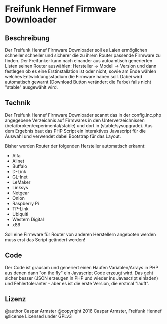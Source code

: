 Freifunk Hennef Firmware Downloader
===================================

Beschreibung
------------

Der Freifunk Hennef Firmware Downloader soll es Laien ermöglichen schneller schneller und sicherer die zu ihrem Router passende Firmware zu finden. Der Freifunker kann nach einander aus autoamtisch generierten Listen seinen Router auswählen: Hersteller -> Modell -> Version und dann festlegen ob es eine Erstinstallation ist oder nicht, sowie am Ende wählen welches Entwicklungsstadium die Firmware haben soll. Dabei wird automatisch gewarnt (Download Button verändert die Farbe) falls nicht "stable" ausgewählt wird.

Technik
-------

Der Freifunk Hennef Firmware Downloader scannt das in der config.inc.php angegebene Verzeichnis auf Firmwares in den Unterverzeichnissen (beta/broken/experimental/stable) und dort in (stable/sysupgrade). Aus dem Ergebnis baut das PHP Script ein interaktives Javascript für die Auswahl und verwendet dabei Bootstrap für das Layout.

Bisher werden Router der folgenden Hersteller automatisch erkannt:

- Alfa
- Allnet
- Buffalo
- D-Link
- GL-Inet
- LeMaker
- Linksys
- Netgear
- Onion
- Raspberry Pi
- TP-Link
- Ubiquiti
- Western Digital
- x86

Soll eine Firmware für Router von anderen Herstellern angeboten werden muss erst das Script geändert werden!

Code
----

Der Code ist grausam und generiert einen Haufen Variablen/Arrays in PHP aus denen dann "on the fly" ein Javascript Code erzeugt wird. Das geht sicher besser (JSON erzeugen in PHP und wieder ins Javascript einladen) und Fehlertoleranter - aber es ist die erste Version, die erstmal "läuft".

Lizenz
------

@author    Caspar Armster
@copyright 2016 Caspar Armster, Freifunk Hennef
@license   Licensed under GPLv3